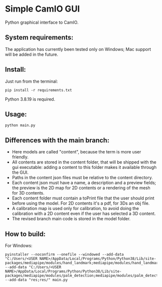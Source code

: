# Simple CamIO GUI

Python graphical interface to CamIO.

## System requirements:

The application has currently been tested only on Windows; Mac support will be added in the future.

## Install:

Just run from the terminal:

```console
pip install -r requirements.txt
```

Python 3.8.19 is required.

## Usage:

```console
python main.py
```

## Differences with the main branch:

-   Here models are called "content", because the term is more user friendly.
-   All contents are stored in the content folder, that will be shipped with the gui executable: adding a content to this folder makes it available through the GUI.
-   Paths in the content json files must be relative to the content directory.
-   Each content json must have a name, a description and a preview fields; the preview is the 2D map for 2D contents or a rendering of the mesh for 3D contents.
-   Each content folder must contain a toPrint file that the user should print before using the model. For 2D contents it's a pdf, for 3Ds an obj file.
-   A calibration map is used only for calibration, to avoid doing the calibration with a 2D content even if the user has selected a 3D content.
-   The revised branch main code is stored in the model folder.

## How to build:

For Windows:

```console
pyinstaller --noconfirm --onefile --windowed --add-data "C:/Users/<USER NAME>/AppData/Local/Programs/Python/Python38/Lib/site-packages/mediapipe/modules/hand_landmark;mediapipe/modules/hand_landmark/" --add-data "C:/Users/<USER NAME>/AppData/Local/Programs/Python/Python38/Lib/site-packages/mediapipe/modules/palm_detection;mediapipe/modules/palm_detection/" --add-data "res;res/" main.py
```
